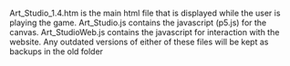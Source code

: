 Art_Studio_1.4.htm is the main html file that is displayed while the user is playing the game.
Art_Studio.js contains the javascript (p5.js) for the canvas.
Art_StudioWeb.js contains the javascript for interaction with the website.
Any outdated versions of either of these files will be kept as backups in the old folder